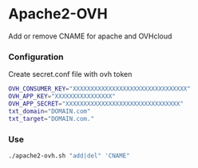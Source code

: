 # Apache2-OVH
Add or remove CNAME for apache and OVHcloud


### Configuration

Create secret.conf file with ovh token

```sh
OVH_CONSUMER_KEY="XXXXXXXXXXXXXXXXXXXXXXXXXXXXXXXX"
OVH_APP_KEY="XXXXXXXXXXXXXXXX"
OVH_APP_SECRET="XXXXXXXXXXXXXXXXXXXXXXXXXXXXXXXX"
txt_domain="DOMAIN.com"
txt_target="DOMAIN.com."
```

### Use

```sh
./apache2-ovh.sh "add|del" 'CNAME"
```